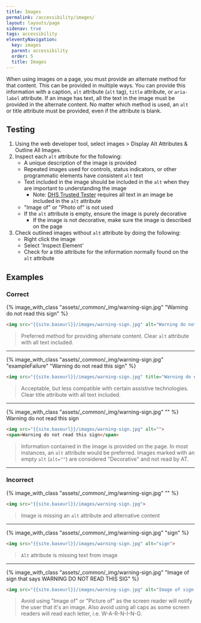 ```yaml
---
title: Images
permalink: /accessibility/images/
layout: layouts/page
sidenav: true
tags: accessibility
eleventyNavigation: 
  key: images
  parent: accessibility
  order: 5
  title: Images
---
```


When using images on a page, you must provide an alternate method for that content. This can be provided in multiple ways. You can provide this information with a caption, `alt` attribute (`alt` tag), `title` attribute, or `aria-label` attribute. If an image has text, all the text in the image must be provided in the alternate content. No matter which method is used, an `alt` or title attribute must be provided, even if the attribute is blank.

## Testing

1. Using the web developer tool, select images > Display Alt Attributes & Outline All Images.
2. Inspect each `alt` attribute for the following:
    * A unique description of the image is provided
    * Repeated images used for controls, status indicators, or other programmatic elements have consistent `alt` text
    * Text included in the image should be included in the `alt` when they are important to understanding the image
        * Note: [DHS Trusted Tester](https://www.dhs.gov/trusted-tester) requires all text in an image be included in the `alt` attribute
    * "Image of" or "Photo of" is not used
    * If the `alt` attribute is empty, ensure the image is purely decorative
        * If the image is not decorative, make sure the image is described on the page
3. Check outlined images without `alt` attribute by doing the following:
    * Right click the image
    * Select 'Inspect Element'
    * Check for a title attribute for the information normally found on the `alt` attribute

## Examples

### Correct
{% image_with_class "assets/_common/_img/warning-sign.jpg"  "Warning do not read this sign" %}

```html
<img src="{{site.baseurl}}/images/warning-sign.jpg" alt="Warning do not read this sign">
```

> Preferred method for providing alternate content.
> Clear `alt` attribute with all text included.

---

{% image_with_class "assets/_common/_img/warning-sign.jpg" "exampleFailure" "Warning do not read this sign" %}

```html
<img src="{{site.baseurl}}/images/warning-sign.jpg" title="Warning do not read this sign">
```

> Acceptable, but less compatible with certain assistive technologies.
> Clear title attribute with all text included.

---

{% image_with_class "assets/_common/_img/warning-sign.jpg" "" %}
<span>Warning do not read this sign</span>

```html
<img src="{{site.baseurl}}/images/warning-sign.jpg" alt="">
<span>Warning do not read this sign</span>
```

> Information contained in the image is provided on the page.
> In most instances, an `alt` attribute would be preferred.
> Images marked with an empty `alt` (`alt=""`) are considered "Decorative" and not read by AT.

---

### Incorrect

{% image_with_class "assets/_common/_img/warning-sign.jpg" "" %}

```html
<img src="{{site.baseurl}}/images/warning-sign.jpg">
```

> Image is missing an `alt` attribute and alternative content

---

{% image_with_class "assets/_common/_img/warning-sign.jpg"  "sign" %}

```html
<img src="{{site.baseurl}}/images/warning-sign.jpg" alt="sign">
```

> `Alt` attribute is missing text from image

---

{% image_with_class "assets/_common/_img/warning-sign.jpg"  "Image of sign that says WARNING DO NOT READ THIS SIG" %}

```html
<img src="{{site.baseurl}}/images/warning-sign.jpg" alt="Image of sign that says WARNING DO NOT READ THIS SIGN">
```

> Avoid using "Image of" or "Picture of" as the screen reader will notify the user that it's an image. Also avoid using all caps as some screen readers will read each letter, i.e. W-A-R-N-I-N-G.
